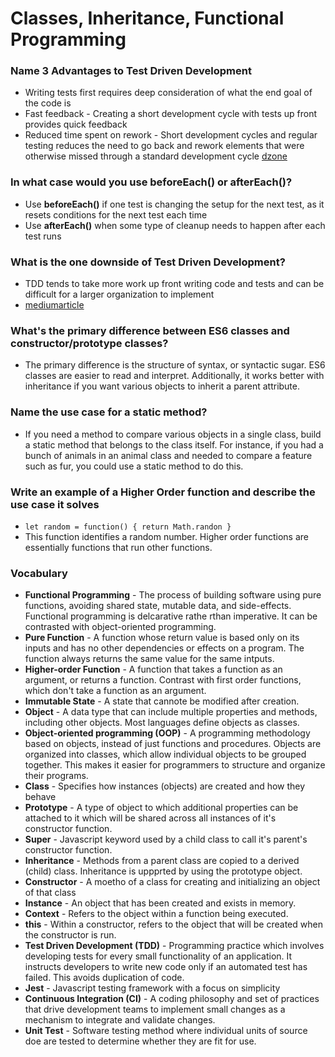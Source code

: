 # Classes, Inheritance, Functional Programming

### Name 3 Advantages to Test Driven Development
  * Writing tests first requires deep consideration of what the end goal of the code is
  * Fast feedback - Creating a short development cycle with tests up front provides quick feedback
  * Reduced time spent on rework - Short development cycles and regular testing reduces the need to go back and rework elements that were otherwise missed through a standard development cycle
  [dzone](https://dzone.com/articles/20-benefits-of-test-driven-development)
### In what case would you use beforeEach() or afterEach()?
  * Use **beforeEach()** if one test is changing the setup for the next test, as it resets conditions for the next test each time
  * Use **afterEach()** when some type of cleanup needs to happen after each test runs
### What is the one downside of Test Driven Development?
  * TDD tends to take more work up front writing code and tests and can be difficult for a larger organization to implement
  * [mediumarticle](https://medium.com/@stevenpcurtis.sc/test-driven-development-tdd-the-advantages-and-disadvantages-5347899ead90)
### What's the primary difference between ES6 classes and constructor/prototype classes?
  * The primary difference is the structure of syntax, or syntactic sugar. ES6 classes are easier to read and interpret. Additionally, it works better with inheritance if you want various objects to inherit a parent attribute. 
### Name the use case for a static method?
  * If you need a method to compare various objects in a single class, build a static method that belongs to the class itself. For instance, if you had a bunch of animals in an animal class and needed to compare a feature such as fur, you could use a static method to do this. 
### Write an example of a Higher Order function and describe the use case it solves
  * `let random = function() {
    return Math.randon
  }`
  * This function identifies a random number. Higher order functions are essentially functions that run other functions. 
### Vocabulary

* **Functional Programming** - The process of building software using pure functions, avoiding shared state, mutable data, and side-effects. Functional programming is delcarative rathe rthan imperative. It can be contrasted with object-oriented programming. 
* **Pure Function** - A function whose return value is based only on its inputs and has no other dependencies or effects on a program. The function always returns the same value for the same intputs. 
* **Higher-order Function** - A function that takes a function as an argument, or returns a function. Contrast with first order functions, which don't take a function as an argument. 
* **Immutable State** - A state that cannote be modified after creation.
* **Object** - A data type that can include multiple properties and methods, including other objects. Most languages define objects as classes. 
* **Object-oriented programming (OOP)** - A programming methodology based on objects, instead of just functions and procedures. Objects are organized into classes, which allow individual objects to be grouped together. This makes it easier for programmers to structure and organize their programs.
* **Class** - Specifies how instances (objects) are created and how they behave
* **Prototype** - A type of object to which additional properties can be attached to it which will be shared across all instances of it's constructor function. 
* **Super** - Javascript keyword used by a child class to call it's parent's constructor function. 
* **Inheritance** - Methods from a parent class are copied to a derived (child) class. Inheritance is uppprted by using the prototype object. 
* **Constructor** - A moetho of a class for creating and initializing an object of that class
* **Instance** - An object that has been created and exists in memory. 
* **Context** - Refers to the object within a function being executed.
* **this** - Within a constructor, refers to the object that will be created when the constructor is run. 
* **Test Driven Development (TDD)** - Programming practice which involves developing tests for every small functionality of an application. It instructs developers to write new code only if an automated test has failed. This avoids duplication of code. 
* **Jest** - Javascript testing framework with a focus on simplicity
* **Continuous Integration (CI)** - A coding philosophy and set of practices that drive development teams to implement small changes as a mechanism to integrate and validate changes. 
* **Unit Test** - Software testing method where individual units of source doe are tested to determine whether they are fit for use. 


